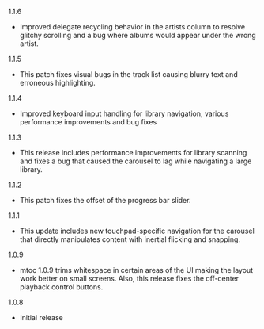 1.1.6
- Improved delegate recycling behavior in the artists column to resolve glitchy scrolling and a bug where albums would appear under the wrong artist. 

1.1.5
- This patch fixes visual bugs in the track list causing blurry text and erroneous highlighting.

1.1.4
- Improved keyboard input handling for library navigation, various performance improvements and bug fixes

1.1.3
- This release includes performance improvements for library scanning and fixes a bug that caused the carousel to lag while navigating a large library.

1.1.2
- This patch fixes the offset of the progress bar slider.

1.1.1
- This update includes new touchpad-specific navigation for the carousel that directly manipulates content with inertial flicking and snapping.

1.0.9
- mtoc 1.0.9 trims whitespace in certain areas of the UI making the layout work better on small screens. Also, this release fixes the off-center playback control buttons.

1.0.8
- Initial release